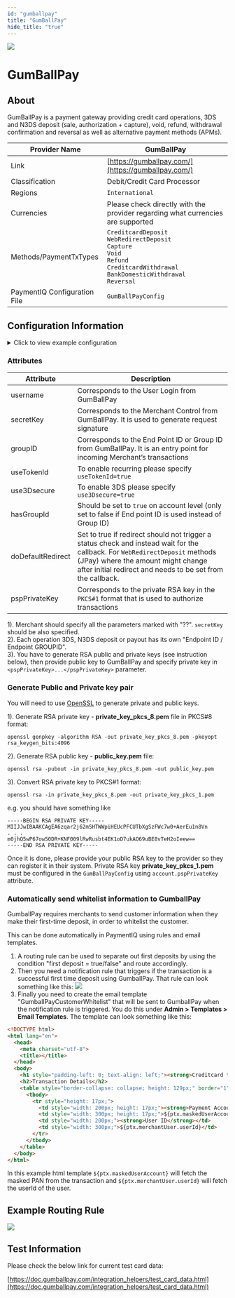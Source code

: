 ```yaml
---
id: "gumballpay"
title: "GumBallPay"
hide_title: "true"
---
```


![](/img/providers/logos/gumballpay.png)

# GumBallPay

## About
GumBallPay is a payment gateway providing credit card operations, 3DS and N3DS deposit (sale, authorization + capture), void, refund, withdrawal confirmation and reversal as well as alternative payment methods (APMs).

| Provider Name                | GumBallPay                                                                                                                                                |
|------------------------------|-----------------------------------------------------------------------------------------------------------------------------------------------------------|
| Link                         | [https://gumballpay.com/](https://gumballpay.com/)                                                                                                        |
| Classification               | Debit/Credit Card Processor                                                                                                                               |
| Regions                      | `International`                                                                                                                                           |
| Currencies                   | Please check directly with the provider regarding what currencies are supported                                                                           |
| Methods/PaymentTxTypes       | `CreditcardDeposit`<br/>`WebRedirectDeposit`<br/>`Capture`<br/>`Void`<br/>`Refund`<br/>`CreditcardWithdrawal`<br/>`BankDomesticWithdrawal`<br/>`Reversal` |
| PaymentIQ Configuration File | `GumBallPayConfig`                                                                                                                                        |

## Configuration Information

<details>
<summary>Click to view example configuration</summary>
<br/>

```xml
<com.devcode.paymentiq.integration.gumballpay.GumBallPayConfig>
<enabled>true</enabled>
<useViqProxy>true</useViqProxy>
<accounts>
    <entry>
     <string>N3DS</string>
     <account>
       <username>???</username>                                     <!-- login-->
       <groupId>???</groupId>                                       <!-- Group Id/Endpoint Id -->
       <secretKey>XXXXXXXX-XXXX-XXXX-XXXX-XXXXXXXXXXXX</secretKey>  <!-- Merchant Control -->
       <use3Dsecure>false</use3Dsecure>
       <useTokenId>true</useTokenId>
       <authType>AUTH_CAPTURE</authType>
       <hasGroupId>true</hasGroupId>
       <supportedCurrencies>USD|EUR</supportedCurrencies>
     </account>
    </entry>
    <entry>
     <string>3DS</string>
     <account>
       <username>???</username>                                     <!-- login-->
       <groupId>???</groupId>                                       <!-- Group Id/Endpoint Id -->
       <secretKey>XXXXXXXX-XXXX-XXXX-XXXX-XXXXXXXXXXXX</secretKey>  <!-- Merchant Control -->
       <use3Dsecure>true</use3Dsecure>
       <useTokenId>true</useTokenId>
       <authType>AUTH_CAPTURE</authType>
       <hasGroupId>true</hasGroupId>
       <supportedCurrencies>USD|EUR</supportedCurrencies>
     </account>
    </entry>
    <entry>
      <string>WEBREDIRECT</string>
      <account>
        <container>window</container>
        <username>???</username>                                     <!-- login-->
        <groupId>???</groupId>                                       <!-- Group Id/Endpoint Id -->
        <secretKey>XXXXXXXX-XXXX-XXXX-XXXX-XXXXXXXXXXXX</secretKey>  <!-- Merchant Control -->
        <supportedCurrencies>EUR</supportedCurrencies>
        <hasGroupId>true</hasGroupId>
      </account>
    </entry>
    <entry>
      <string>PAYOUT</string>
      <account>
        <username>???</username>                                     <!-- login-->
        <groupId>???</groupId>                                       <!-- Group Id/Endpoint Id -->
        <secretKey>XXXXXXXX-XXXX-XXXX-XXXX-XXXXXXXXXXXX</secretKey>  <!-- Merchant Control -->
        <version>v4</version>
        <useTokenId>false</useTokenId>
        <!--RSA Private Key (required for transfer v4 operations)-->
        <pspPrivateKey>-----BEGIN RSA PRIVATE KEY-----
MIIJJwIBAAKCAgEA6zqar2 ... usbt4EK1oA7ukAP69uBE8vTeH3oIsew==
-----END RSA PRIVATE KEY-----</pspPrivateKey>
        <supportedCurrencies>USD|EUR</supportedCurrencies>
        <hasGroupId>true</hasGroupId>
      </account>
    </entry>
  </accounts>
  <testMode>false</testMode>
</com.devcode.paymentiq.integration.gumballpay.GumBallPayConfig>
```

</details>

### Attributes

| Attribute         | Description                                                                                                                                                                                                                      |
|-------------------|----------------------------------------------------------------------------------------------------------------------------------------------------------------------------------------------------------------------------------|
| username          | Corresponds to the User Login from GumBallPay                                                                                                                                                                                    |
| secretKey         | Corresponds to the Merchant Control from GumBallPay. It is used to generate request signature                                                                                                                                    |
| groupID           | Corresponds to the End Point ID or Group ID from GumBallPay. It is an entry point for incoming Merchant’s transactions                                                                                                           |
| useTokenId        | To enable recurring please specify `useTokenId=true`                                                                                                                                                                             |
| use3Dsecure       | To enable 3DS please specify `use3Dsecure=true`                                                                                                                                                                                  |
| hasGroupId        | Should be set to `true` on account level (only set to false if End point ID is used instead of Group ID)                                                                                                                         |
| doDefaultRedirect | Set to true if redirect should not trigger a status check and instead wait for the callback. For `WebRedirectDeposit` methods (JPay) where the amount might change after initial redirect and needs to be set from the callback. |
| pspPrivateKey     | Corresponds to the private RSA key in the `PKCS#1` format that is used to authorize transactions                                                                                                                                 |


1). Merchant should specify all the parameters marked with "??". `secretKey` should be also specified.<br/>
2). Each operation 3DS, N3DS deposit or payout has its own "Endpoint ID / Endpoint GROUPID".<br/>
3). You have to generate RSA public and private keys (see instruction below), then provide public key to GumBallPay and specify private key in `<pspPrivateKey>...</pspPrivateKey>` parameter.

### Generate Public and Private key pair

You will need to use [OpenSSL](https://www.openssl.org/) to generate private and public keys.

1). Generate RSA private key - **private_key_pkcs_8.pem** file in PKCS#8 format:

```
openssl genpkey -algorithm RSA -out private_key_pkcs_8.pem -pkeyopt rsa_keygen_bits:4096
```

2). Generate RSA public key - **public_key.pem** file:

```
openssl rsa -pubout -in private_key_pkcs_8.pem -out public_key.pem
```

3). Convert RSA private key to PKCS#1 format:

```
openssl rsa -in private_key_pkcs_8.pem -out private_key_pkcs_1.pem
```

e.g. you should have something like

```
-----BEGIN RSA PRIVATE KEY-----
MIIJJwIBAAKCAgEA6zqar2j62mSHTWWpiHEUcPFCUTbXgSzFWc7w0+AerEu1n8Vn
. . .
m0jhQ5wP67ow50DR+KNF009lRwRusbt4EK1oD7ukAO69uBE8vTeH2oIeew==
-----END RSA PRIVATE KEY-----
```

Once it is done, please provide your public RSA key to the provider so they can register it in their system. Private RSA key **private_key_pkcs_1.pem** must be configured in the `GumBallPayConfig` using `account.pspPrivateKey` attribute.

### Automatically send whitelist information to GumballPay

GumballPay requires merchants to send customer information when they make their first-time deposit, in order to whitelist the customer.

This can be done automatically in PaymentIQ using rules and email templates.

1. A routing rule can be used to separate out first deposits by using the condition "first deposit = true/false" and route accordingly.
2. Then you need a notification rule that triggers if the transaction is a successful first time deposit using GumballPay. That rule can look something like this:
   ![](/img/providers/gumballpay_whitelist.png)
3. Finally you need to create the email template "GumballPayCustomerWhitelist" that will be sent to GumballPay when the notification rule is triggered. You do this under **Admin > Templates > Email Templates**. The template can look something like this:
 
```html
<!DOCTYPE html>
<html lang="en">
  <head>
    <meta charset="utf-8">
    <title></title>
  </head>
  <body>
    <h1 style="padding-left: 0; text-align: left;"><strong>Creditcard to be whitelisted</strong></h1>
    <h2>Transaction Details</h2>
    <table style="border-collapse: collapse; height: 129px;" border="1">
      <tbody>
        <tr style="height: 17px;">
          <td style="width: 200px; height: 17px;"><strong>Payment Account</strong></td>
          <td style="width: 300px; height: 17px;">${ptx.maskedUserAccount}</td>
          <td style="width: 200px;"><strong>User ID</strong></td>
          <td style="width: 300px;">${ptx.merchantUser.userId}</td>
        </tr>
      </tbody>
    </table>
  </body>
</html>
```
In this example html template `${ptx.maskedUserAccount}` will fetch the masked PAN from the transaction and `${ptx.merchantUser.userId}` will fetch the userId of the user.

## Example Routing Rule
![](/img/providers/routing/gumballpay.png)

## Test Information

Please check the below link for current test card data:

[https://doc.gumballpay.com/integration_helpers/test_card_data.html](https://doc.gumballpay.com/integration_helpers/test_card_data.html)
